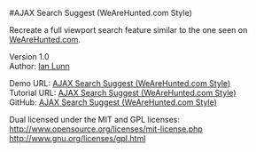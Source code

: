 #AJAX Search Suggest (WeAreHunted.com Style)

Recreate a full viewport search feature similar to the one seen on [WeAreHunted.com](http://wearehunted.com/).

Version 1.0  
Author: [Ian Lunn](http://www.ianlunn.co.uk/)  

Demo URL: [AJAX Search Suggest (WeAreHunted.com Style)](http://www.ianlunn.co.uk/demos/ajax-search-suggest-wearehunted/)  
Tutorial URL: [AJAX Search Suggest (WeAreHunted.com Style)](http://www.ianlunn.co.uk/blog/code-tutorials/ajax-search-suggest-wearehunted/)  
GitHub: [AJAX Search Suggest (WeAreHunted.com Style)](https://github.com/IanLunn/AJAX-Search-Suggest--WeAreHunted.com-Style-/)  

Dual licensed under the MIT and GPL licenses:
http://www.opensource.org/licenses/mit-license.php
http://www.gnu.org/licenses/gpl.html
